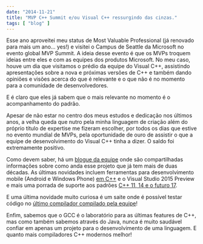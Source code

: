 ```yaml
---
date: "2014-11-21"
title: "MVP C++ Summit e/ou Visual C++ ressurgindo das cinzas."
tags: [ "blog" ]
---
```

Esse ano aproveitei meu status de Most Valuable Professional (já renovado para mais um ano...  yes!) e visitei o Campus de Seattle da Microsoft no evento global MVP Summit. A ideia desse evento é que os MVPs troquem ideias entre eles e com as equipes dos produtos Microsoft. No meu caso, houve um dia que visitamos o prédio da equipe do Visual C++, assistindo apresentações sobre a nova e próximas versões de C++ e também dando opiniões e visões acerca do que é relevante e o que não é no momento para a comunidade de desenvolvedores.

E é claro que eles já sabem que o mais relevante no momento é o acompanhamento do padrão.

Apesar de não estar no centro dos meus estudos e dedicação nos últimos anos, a velha queda que nutro pela minha linguagem de criação além do próprio título de expertise me fizeram escolher, por todos os dias que estive no evento mundial de MVPs, pela oportunidade de ouro de assistir o que a equipe de desenvolvimento do Visual C++ tinha a dizer. O saldo foi extremamente positivo.

Como devem saber, há um [blogue da equipe](http://blogs.msdn.com/b/vcblog) onde são compartilhadas informações sobre como anda esse projeto que já tem mais de duas décadas. As últimas novidades incluem ferramentas para desenvolvimento mobile (Android e Windows Phone) [em C++](http://blogs.msdn.com/b/vcblog/archive/2014/11/12/c-tools-acquisition-for-windows-phone-and-store-development.aspx) e o Visual Studio 2015 Preview e mais uma porrada de suporte aos padrões [C++ 11, 14 e o futuro 17](http://blogs.msdn.com/b/vcblog/archive/2014/11/17/c-11-14-17-features-in-vs-2015-preview.aspx).

E uma última novidade muito curiosa é um saite onde é possível testar código no [último compilador compilado pela equipe](http://webcompiler.cloudapp.net/)!

Enfim, sabemos que o GCC é o laboratório para as últimas features de C++, mas como também sabemos através do Java, nunca é muito saudável confiar em apenas um projeto para o desenvolvimento de uma linguagem. E quanto mais compiladores C++ modernos melhor!
